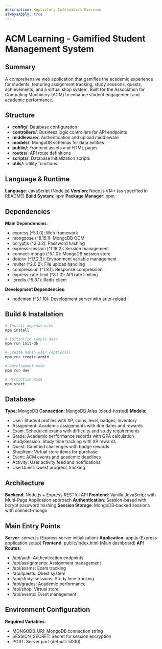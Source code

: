 ```yaml
---
description: Repository Information Overview
alwaysApply: true
---
```


# ACM Learning - Gamified Student Management System

## Summary
A comprehensive web application that gamifies the academic experience for students, featuring assignment tracking, study sessions, quests, achievements, and a virtual shop system. Built for the Association for Computing Machinery (ACM) to enhance student engagement and academic performance.

## Structure
- **config/**: Database configuration
- **controllers/**: Business logic controllers for API endpoints
- **middleware/**: Authentication and upload middleware
- **models/**: MongoDB schemas for data entities
- **public/**: Frontend assets and HTML pages
- **routes/**: API route definitions
- **scripts/**: Database initialization scripts
- **utils/**: Utility functions

## Language & Runtime
**Language**: JavaScript (Node.js)
**Version**: Node.js v14+ (as specified in README)
**Build System**: npm
**Package Manager**: npm

## Dependencies
**Main Dependencies**:
- express (^5.1.0): Web framework
- mongoose (^8.19.1): MongoDB ODM
- bcryptjs (^3.0.2): Password hashing
- express-session (^1.18.2): Session management
- connect-mongo (^5.1.0): MongoDB session store
- dotenv (^17.2.3): Environment variable management
- multer (^2.0.2): File upload handling
- compression (^1.8.1): Response compression
- express-rate-limit (^8.1.0): API rate limiting
- ioredis (^5.8.1): Redis client

**Development Dependencies**:
- nodemon (^3.1.10): Development server with auto-reload

## Build & Installation
```bash
# Install dependencies
npm install

# Initialize sample data
npm run init-db

# Create admin user (optional)
npm run create-admin

# Development mode
npm run dev

# Production mode
npm start
```

## Database
**Type**: MongoDB
**Connection**: MongoDB Atlas (cloud-hosted)
**Models**:
- User: Student profiles with XP, coins, level, badges, inventory
- Assignment: Academic assignments with due dates and rewards
- Exam: Scheduled exams with difficulty and study requirements
- Grade: Academic performance records with GPA calculation
- StudySession: Study time tracking with XP rewards
- Quest: Gamified challenges with badge rewards
- ShopItem: Virtual store items for purchase
- Event: ACM events and academic deadlines
- Activity: User activity feed and notifications
- UserQuest: Quest progress tracking

## Architecture
**Backend**: Node.js + Express RESTful API
**Frontend**: Vanilla JavaScript with Multi-Page Application approach
**Authentication**: Session-based with bcrypt password hashing
**Session Storage**: MongoDB-backed sessions with connect-mongo

## Main Entry Points
**Server**: server.js (Express server initialization)
**Application**: app.js (Express application setup)
**Frontend**: public/index.html (Main dashboard)
**API Routes**:
- /api/auth: Authentication endpoints
- /api/assignments: Assignment management
- /api/exams: Exam tracking
- /api/quests: Quest system
- /api/study-sessions: Study time tracking
- /api/grades: Academic performance
- /api/shop: Virtual store
- /api/events: Event management

## Environment Configuration
**Required Variables**:
- MONGODB_URI: MongoDB connection string
- SESSION_SECRET: Secret for session encryption
- PORT: Server port (default: 5000)